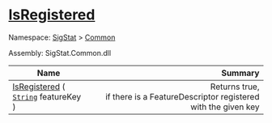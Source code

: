 # [IsRegistered](./FeatureDescriptor-100663413.md)

Namespace: [SigStat]() > [Common](./../README.md)

Assembly: SigStat.Common.dll

| Name | Summary  |
| ------| -----------:|
| [IsRegistered](./FeatureDescriptor-100663413.md) ( [`String`](https://docs.microsoft.com/en-us/dotnet/api/System.String) featureKey ) | <img width=225/>Returns true, if there is a FeatureDescriptor registered with the given key
